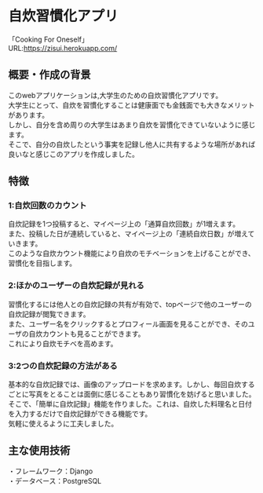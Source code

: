 # 自炊習慣化アプリ
「Cooking For Oneself」　　<br>
URL:https://zisui.herokuapp.com/

## 概要・作成の背景
このwebアプリケーションは,大学生のための自炊習慣化アプリです。<br>
大学生にとって、自炊を習慣化することは健康面でも金銭面でも大きなメリットがあります。<br>
しかし、自分を含め周りの大学生はあまり自炊を習慣化できていないように感じます。<br>
そこで、自分の自炊したという事実を記録し他人に共有するような場所があれば良いなと感じこのアプリを作成しました。

## 特徴
### 1:自炊回数のカウント
自炊記録を1つ投稿すると、マイページ上の「通算自炊回数」が1増えます。<br>
また、投稿した日が連続していると、マイページ上の「連続自炊日数」が増えていきます。<br>
このような自炊カウント機能により自炊のモチベーションを上げることができ、習慣化を目指します。

### 2:ほかのユーザーの自炊記録が見れる
習慣化するには他人との自炊記録の共有が有効で、topページで他のユーザーの自炊記録が閲覧できます。<br>
また、ユーザー名をクリックするとプロフィール画面を見ることができ、そのユーザの自炊カウントも見ることができます。<br>
これにより自炊モチベを高めます。

### 3:2つの自炊記録の方法がある
基本的な自炊記録では、画像のアップロードを求めます。しかし、毎回自炊するごとに写真をとることは面倒に感じることもあり習慣化を妨げると思いました。
そこで、「簡単に自炊記録」機能を作りました。これは、自炊した料理名と日付を入力するだけで自炊記録ができる機能です。<br>
気軽に使えるように工夫しました。

## 主な使用技術
・フレームワーク：Django<br>
・データベース：PostgreSQL
